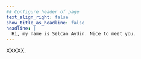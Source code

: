 ```yaml
---
## Configure header of page
text_align_right: false
show_title_as_headline: false
headline: |
  Hi, my name is Selcan Aydin. Nice to meet you.
---
```


<!-- this is a subheadline -->
XXXXX.
